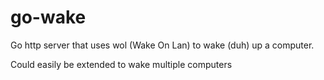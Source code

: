 # go-wake
Go http server that uses wol (Wake On Lan) to wake (duh) up a computer.

Could easily be extended to wake multiple computers
